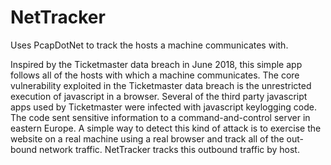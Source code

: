 # NetTracker
Uses PcapDotNet to track the hosts a machine communicates with.

Inspired by the Ticketmaster data breach in June 2018, this simple app follows all of the hosts with which
a machine communicates.  The core vulnerability exploited in the Ticketmaster data breach is the unrestricted
execution of javascript in a browser.  Several of the third party javascript apps used by Ticketmaster were infected
with javascript keylogging code.  The code sent sensitive information to a command-and-control server in eastern Europe. 
A simple way to detect this kind of attack is to exercise the website on a real machine using a real browser and track all 
of the out-bound network traffic.  NetTracker tracks this outbound traffic by host.
